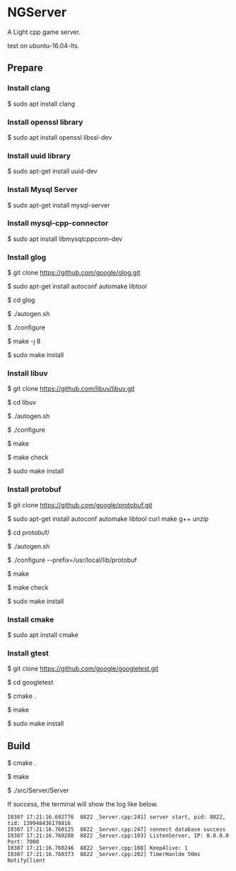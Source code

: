 # NGServer

A Light cpp game server.

test on ubuntu-16.04-lts.

## Prepare

### Install clang

$ sudo apt install clang

### Install openssl library

$ sudo apt install openssl libssl-dev

### Install uuid library

$ sudo apt-get install uuid-dev

### Install Mysql Server

$ sudo apt-get install mysql-server

### Install mysql-cpp-connector

$ sudo apt install libmysqlcppconn-dev

### Install glog

$ git clone https://github.com/google/glog.git

$ sudo apt-get install autoconf automake libtool

$ cd glog

$ ./autogen.sh

$ ./configure

$ make -j 8

$ sudo make install

### Install libuv

$ git clone https://github.com/libuv/libuv.git

$ cd libuv

$ ./autogen.sh

$ ./configure

$ make

$ make check

$ sudo make install

### Install protobuf

$ git clone https://github.com/google/protobuf.git

$ sudo apt-get install autoconf automake libtool curl make g++ unzip

$ cd protobuf/

$ ./autogen.sh

$ ./configure --prefix=/usr/local/lib/protobuf

$ make

$ make check

$ sudo make install

### Install cmake

$ sudo apt install cmake

### Install gtest

$ git clone https://github.com/google/googletest.git

$ cd googletest

$ cmake .

$ make

$ sudo make install

## Build

$ cmake .

$ make

$ ./src/Server/Server

If success, the terminal will show the log like below.

```
I0307 17:21:16.692776  8822 _Server.cpp:241] server start, pid: 8822, tid: 139948436178816
I0307 17:21:16.760125  8822 _Server.cpp:247] connect database success
I0307 17:21:16.760208  8822 _Server.cpp:103] ListenServer, IP: 0.0.0.0 Port: 7000
I0307 17:21:16.760246  8822 _Server.cpp:108] KeepAlive: 1
I0307 17:21:16.760373  8822 _Server.cpp:202] TimerHanlde 50ms NotifyClient
```

